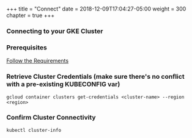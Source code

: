 +++
title = "Connect"
date = 2018-12-09T17:04:27-05:00
weight = 300
chapter = true
+++

### Connecting to your GKE Cluster ###

### Prerequisites ###

[Follow the Requirements](/intro-k8/introduction/requirements)


### Retrieve Cluster Credentials (make sure there's no conflict with a pre-existing KUBECONFIG var) ###
```
gcloud container clusters get-credentials <cluster-name> --region <region>
```

### Confirm Cluster Connectivity ###
```
kubectl cluster-info
```
